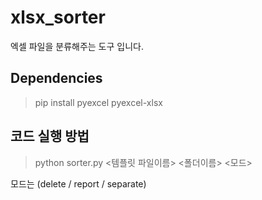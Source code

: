 # xlsx_sorter
엑셀 파일을 분류해주는 도구 입니다.

## Dependencies
> pip install pyexcel pyexcel-xlsx

## 코드 실행 방법
> python sorter.py <템플릿 파일이름> <폴더이름> <모드>

모드는 (delete / report / separate)

